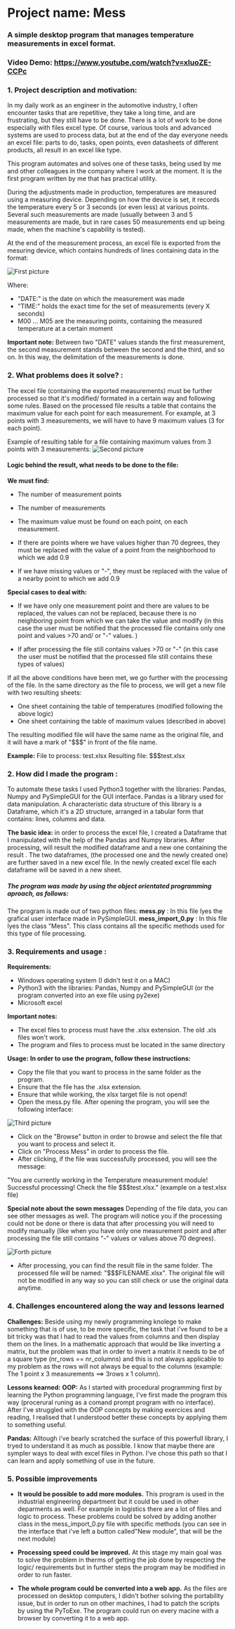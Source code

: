 # Project name: Mess
### A simple desktop program that manages temperature measurements in excel format.

### Video Demo:  <https://www.youtube.com/watch?v=xIuoZE-CCPc>
### 1. Project description and motivation:


In my daily work as an engineer in the automotive industry, I often encounter tasks that are repetitive, they take a long time, and are frustrating, but they still have to be done. There is a lot of work to be done especially with files excel type. Of course, various tools and advanced systems are used to process data, but at the end of the day everyone needs an excel file: parts to do, tasks, open points, even datasheets of different products, all result in an excel like type.

This program automates and solves one of these tasks, being used by me and other colleagues
in the company where I work at the moment. It is the first program written by me that has practical utility.

During the adjustments made in production, temperatures are measured using a measuring device.
Depending on how the device is set, it records the temperature every 5 or 3 seconds (or even less)
at various points. Several such measurements are made (usually between 3 and 5 measurements are made, but in rare cases 50 measurements end up being made, when the machine's capability is tested).

At the end of the measurement process, an excel file is exported from the mesuring device, which contains hundreds of lines containing data in the format:

![First picture](picture1.JPG)

Where: 
- "DATE:" is the date on which the measurement was made
- "TIME:" holds the exact time for the set of measurements (every X seconds)
-  M00 ... M05 are the measuring points, containing the measured temperature at a certain moment

**Important note:** Between two "DATE" values stands the first measurement, the second measurement stands between the second and the third, and so on. In this way, the delimitation of the measurements is done.

### 2. What problems does it solve? :
The excel file (containing the exported measurements) must be further processed so that it's modified/ formated in a certain way and following some rules.
Based on the processed file results a table that contains the maximum value for each point for each measurement.
For example, at 3 points with 3 measurements, we will have to have 9 maximum values (3 for each point).

Example of resulting table for a file containing maximum values from 3 points with 3 measurements:
![Second picture](picture2.JPG)
 
#### Logic behind the result, what needs to be done to the file:

**We must find:**
- The number of measurement points 
- The number of measurements 
- The maximum value must be found on each point, on each measurement. 

- If there are points where we have values higher than 70 degrees, they must be replaced with the value of a point from the neighborhood to which we add 0.9
- If we have missing values or "-", they must be replaced with the value of a nearby point to which we add 0.9

**Special cases to deal with:**
- If we have only one measurement point and there are values to be replaced, the values can not be replaced, because there is no neighboring point from which we can take the value and modify (in this case the user must be notified that the processed file contains only one point and values >70 and/ or "-" values. )

- If after processing the file still contains values >70 or "-" (in this case the user must be notified that the processed file still contains these types of values)

If all the above conditions have been met, we go further with the processing of the file.
In the same directory as the file to process, we will get a new file with two resulting sheets:
- One sheet containing the table of temperatures (modified following the above logic)
- One sheet containing the table of maximum values (described in above)

The resulting modified file will have the same name as the original file, and it will have a mark of "$$$" in front of the file name.

**Example:**
File to process: test.xlsx
Resulting file: $$$test.xlsx

### 2. How did I made the program :

To automate these tasks I used Python3 together with the libraries: Pandas, Numpy and PySimpleGUI for the GUI interface. Pandas is a library used for data manipulation. A characteristic data structure of this library is a Dataframe, which it's a 2D structure, arranged in a tabular form that contains: lines, columns and data.

**The basic idea:** in order to process the excel file, I created a Dataframe that I manipulated with the help of the Pandas and Numpy libraries. After processing, will result the modified dataframe and a new one containing the result . The two dataframes, (the processed one and the newly created one) are further saved in a new excel file. In the newly created excel file each dataframe will be saved in a new sheet.

##### The program was made by using the object orientated programming aproach, as follows:

The program is made out of two python files:
**mess.py** : In this file lyes the grafical user interface made in PySimpleGUI.
**mess_import_0.py** : In this file lyes the class "Mess". This class contains all the specific methods used for this type of file processing.

### 3. Requirements and usage :
**Requirements:**
- Windows operating system (I didn't test it on a MAC)
- Python3 with the libraries: Pandas, Numpy and PySimpleGUI
  (or the program converted into an exe file using py2exe)
- Microsoft excel

**Important notes:**
- The excel files to process must have the .xlsx extension. The old .xls files won't work.
- The program and files to process must be located in the same directory

**Usage:**
**In order to use the program, follow these instructions:**

- Copy the file that you want to process in the same folder as the program.
- Ensure that the file has the .xlsx extension.
- Ensure that while working, the xlsx target file is not opend!
- Open the mess.py file. After opening the program, you will see the following interface:

![Third picture](picture3.JPG)

- Click on the "Browse" button in order to browse and select the file that you want to process and select it.
- Click on "Process Mess" in order to process the file.
- After clicking, if the file was successfully processed, you will see the message: 

"You are currently working in the Temperature measurement module!
Successful processing! Check the file $$$test.xlsx." (example on a test.xlsx file)

**Special note about the sown messages**
Depending of the file data, you can see other messages as well. The program will notice you if the processing could not be done or there is data that after processing you will need to modify manually (like when you have only one measurement point and after processing the file still contains "-" values or values above 70 degrees).

![Forth picture](picture4.JPG)

- After processing, you can find the result file in the same folder. The processed file will be named: "$$$FILENAME.xlsx". The original file will not be modified in any way so you can still check or use the original data anytime.

### 4. Challenges encountered along the way and lessons learned

**Challenges:**
Beside using my newly programming knolege to make something that is of use, to be more specific, the task that i've found to be a bit tricky was that I had to read the values from columns and then display them on the lines. In a mathematic approach that would be like inverting a matrix, but the problem was that in order to invert a matrix it needs to be of a square type (nr_rows == nr_columns) and this is not always applicable to my problem as the rows will not always be equal to the columns (example: The 1 point x 3 measurements ==> 3rows x 1 column).

**Lessons kearned:**
**OOP:** As I started with procedural programming first by learning the Python programming language, I've first made the program this way (procerural runing as a comand prompt program with no interface). After I've struggled with the OOP concepts by making exercices and reading, I realised that I understood better these concepts by applying them to something useful.

**Pandas:** Alltough i've bearly scratched the surface of this powerfull library, I tryed to understand it as much as possible. I know that maybe there are sympler ways to deal with excel files in Python. I've chose this path so that I can learn and apply something of use in the future.

### 5. Possible improvements
- **It would be possible to add more modules.** This program is used in the industrial engineering department but it could be used in other deparments as well. For example in logistics there are a lot of files and logic to process. These problems could be solved by adding another class in the mess_import_0.py file with specific methods (you can see in the interface that i've left a button called"New module", that will be the next module)

- **Processing speed could be improved.** At this stage my main goal was to solve the problem in therms of getting the job done by respecting the logic/ requirements but in further steps the program may be modified in order to run faster.

- **The whole program could be converted into a web app.** As the files are processed on desktop computers, I didn't bother solving the portability issue, but in order to run on other machines, I had to patch the scripts by using the PyToExe. The program could run on every macine with a browser by converting it to a web app.